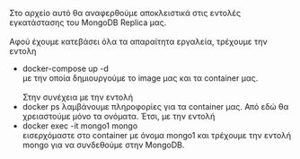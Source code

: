 Στο αρχείο αυτό θα αναφερθούμε αποκλειστικά στις εντολές εγκατάστασης του MongoDB Replica μας. <br/> <br/>
Αφού έχουμε κατεβάσει όλα τα απαραίτητα εργαλεία, τρέχουμε την εντολη <br/>
- docker-compose up -d <br/>
με την οποία δημιουργούμε το image μας και τα container μας. <br/> <br/>
Στην συνέχεια με την εντολή <br/>
- docker ps
λαμβάνουμε πληροφορίες για τα container μας. Από εδώ θα χρειαστούμε μόνο τα ονόματα. Έτσι, με την εντολή <br/>
- docker exec -it mongo1 mongo <br/>
εισερχόμαστε στο container με όνομα mongo1 και τρέχουμε την εντολή mongo για να συνδεθούμε στην MongoDB. <br/>
